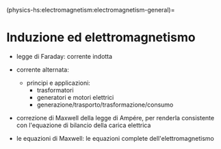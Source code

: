 (physics-hs:electromagnetism:electromagnetism-general)=
# Induzione ed elettromagnetismo

- legge di Faraday: corrente indotta

- corrente alternata:
  - principi e applicazioni:
    - trasformatori
    - generatori e motori elettrici
    - generazione/trasporto/trasformazione/consumo

- correzione di Maxwell della legge di Ampére, per renderla consistente con l'equazione di bilancio della carica elettrica

- le equazioni di Maxwell: le equazioni complete dell'elettromagnetismo




